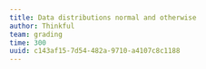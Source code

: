 ```yaml
---
title: Data distributions normal and otherwise
author: Thinkful
team: grading
time: 300
uuid: c143af15-7d54-482a-9710-a4107c8c1188
---
```


<jupyter height="1000" notebook-name="data_distributions_normal_and_otherwise" course-code="DSBC" />
